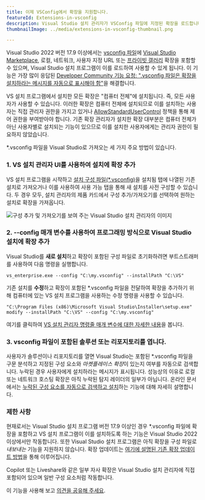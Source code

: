 ```yaml
---
title: 이제 VSConfig에서 확장을 지원합니다.
featureId: Extensions-in-vsconfig
description: Visual Studio 설치 관리자가 VSConfig 파일에 지정된 확장을 로드합니다.
thumbnailImage: ../media/extensions-in-vsconfig-thumbnail.png

---
```


Visual Studio 2022 버전 17.9 이상에서는 [vsconfig 파일](https://learn.microsoft.com/visualstudio/install/import-export-installation-configurations#extensions)에 [Visual Studio Marketplace](https://marketplace.visualstudio.com/), 로컬, 네트워크, 사용자 지정 URL 또는 [프라이빗 갤러리](https://learn.microsoft.com/visualstudio/extensibility/private-galleries) 확장을 포함할 수 있으며, Visual Studio 설치 프로그램이 이를 로드하여 사용할 수 있게 됩니다. 이 기능은 가장 많이 응답된 [Developer Community 기능 요청: ".vsconfig 파일은 확장을 설치하라는 메시지를 자동으로 표시해야 함"](https://developercommunity.visualstudio.com/t/A-vsconfig-file-should-automatically-pr/518364)을 해결합니다.

VS 설치 프로그램에서 설치한 모든 확장은 "컴퓨터 전체"에 설치됩니다. 즉, 모든 사용자가 사용할 수 있습니다. 이러한 확장은 컴퓨터 전체에 설치되므로 이를 설치하는 사용자는 직접 관리자 권한을 가지고 있거나 [AllowStandardUserControl](https://aka.ms/vs/setup/policies) 정책을 통해 제어 권한을 부여받아야 합니다. 기존 확장 관리자가 설치한 확장 대부분은 컴퓨터 전체가 아닌 사용자별로 설치되는 기능이 있으므로 이를 설치한 사용자에게는 관리자 권한이 필요하지 않았습니다.

*.vsconfig 파일을 Visual Studio로 가져오는 세 가지 주요 방법이 있습니다.

### 1. VS 설치 관리자 UI를 사용하여 설치에 확장 추가

VS 설치 프로그램을 시작하고 [설치 구성 파일(*.vsconfig)](https://learn.microsoft.com/visualstudio/install/import-export-installation-configurations)을 설치됨 탭에 나열된 기존 설치로 가져오거나 이를 사용하여 사용 가능 탭을 통해 새 설치를 사전 구성할 수 있습니다. 두 경우 모두, 설치 관리자의 제품 카드에서 구성 추가/가져오기를 선택하여 원하는 설치로 확장을 가져옵니다.   

![구성 추가 및 가져오기를 보여 주는 Visual Studio 설치 관리자의 이미지](../media/installer-import-config-into-available-tab.png)

### 2. --config 매개 변수를 사용하여 프로그래밍 방식으로 Visual Studio 설치에 확장 추가

Visual Studio를 **새로 설치**하고 확장이 포함된 구성 파일로 초기화하려면 부트스트래퍼를 사용하여 다음 명령을 실행합니다.

`vs_enterprise.exe --config "C:\my.vsconfig" --installPath "C:\VS"`

기존 설치를 **수정**하고 확장이 포함된 *.vsconfig 파일을 전달하여 확장을 추가하기 위해 컴퓨터에 있는 VS 설치 프로그램을 사용하는 수정 명령을 사용할 수 있습니다.

`"C:\Program Files (x86)\Microsoft Visual Studio\Installer\setup.exe" modify --installPath "C:\VS" --config "C:\my.vsconfig"`

여기를 클릭하여 [VS 설치 관리자 명령줄 매개 변수에 대한 자세한 내용](https://learn.microsoft.com/visualstudio/install/use-command-line-parameters-to-install-visual-studio)을 봅니다.

### 3. vsconfig 파일이 포함된 솔루션 또는 리포지토리를 엽니다.

사용자가 솔루션이나 리포지토리를 열면 Visual Studio는 포함된 *.vsconfig 파일을 구문 분석하고 지정된 구성 요소와 *마켓플레이스 확장*이 있는지 여부를 자동으로 검색합니다. 누락된 경우 사용자에게 설치하라는 메시지가 표시됩니다. 성능상의 이유로 로컬 또는 네트워크 호스팅 확장은 아직 누락된 탐지 레이더의 일부가 아닙니다. 온라인 문서에서는 [누락된 구성 요소를 자동으로 검색하고 설치](https://learn.microsoft.com/visualstudio/install/import-export-installation-configurations#automatically-install-missing-components)하는 기능에 대해 자세히 설명합니다. 

### 제한 사항

현재로서는 Visual Studio 설치 프로그램 버전 17.9 이상인 경우 *.vsconfig 파일에 확장을 포함하고 VS 설치 프로그램이 이를 설치하도록 하는 기능은 Visual Studio 2022 이상에서만 작동합니다. 또한 Visual Studio 설치 프로그램은 아직 확장을 구성 파일로 _내보내는_ 기능을 지원하지 않습니다. 확장 업데이트는 [여기에 설명된 기존 확장 업데이트 방법](https://learn.microsoft.com/visualstudio/ide/finding-and-using-visual-studio-extensions?#automatic-extension-updates)을 통해 이루어집니다.  

Copilot 또는 Liveshare와 같은 일부 자사 확장은 Visual Studio 설치 관리자에 직접 포함되어 있으며 일반 구성 요소처럼 작동합니다. 

이 기능을 사용해 보고 [의견을 공유해 주세요](https://developercommunity.visualstudio.com).

